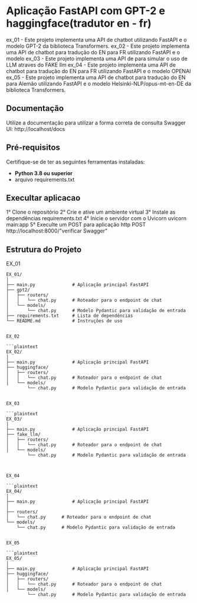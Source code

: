 # Aplicação FastAPI com GPT-2 e haggingface(tradutor en - fr)

ex_01 - Este projeto implementa uma API de chatbot utilizando FastAPI e o modelo GPT-2 da biblioteca Transformers.
ex_02 - Este projeto implementa uma API de chatbot para tradução do EN para FR utilizando FastAPI e o modelo 
ex_03 - Este projeto implementa uma API de para simular o uso de LLM atraves do FAKE llm
ex_04 - Este projeto implementa uma API de chatbot para tradução do EN para FR utilizando FastAPI e o modelo OPENAI
ex_05 - Este projeto implementa uma API de chatbot para tradução do EN para Alemão utilizando FastAPI e o modelo Helsinki-NLP/opus-mt-en-DE da biblioteca Transformers.

## Documentação
Utilize a documentação para utilizar a forma correta de consulta
Swagger UI: http://localhost/docs

## Pré-requisitos
Certifique-se de ter as seguintes ferramentas instaladas:

- **Python 3.8 ou superior**
- arquivo requirements.txt

## Execultar aplicacao
1° Clone o repositório
2° Crie e ative um ambiente virtual
3° Instale as dependências requirements.txt
4° Inicie o servidor com o Uvicorn
    uvicorn main:app
5° Execulte um POST para aplicação
    http POST http://localhost:8000/"verificar Swagger"


## Estrutura do Projeto 
EX_01

```plaintext
EX_01/
│
├── main.py              # Aplicação principal FastAPI
├── gpt2/
│   ├── routers/
│   │   └── chat.py      # Roteador para o endpoint de chat
│   └── models/
│       └── chat.py      # Modelo Pydantic para validação de entrada
├── requirements.txt     # Lista de dependências
└── README.md            # Instruções de uso


EX_02

```plaintext
EX_02/
│
├── main.py              # Aplicação principal FastAPI
├── huggingface/
│   ├── routers/
│   │   └── chat.py      # Roteador para o endpoint de chat
│   └── models/
        └── chat.py      # Modelo Pydantic para validação de entrada


EX_03

```plaintext
EX_03/
│
├── main.py              # Aplicação principal FastAPI
├── fake_llm/
│   ├── routers/
│   │   └── chat.py      # Roteador para o endpoint de chat
│   └── models/
        └── chat.py      # Modelo Pydantic para validação de entrada



EX_04

```plaintext
EX_04/
│
├── main.py              # Aplicação principal FastAPI
│
├── routers/
│   └── chat.py      # Roteador para o endpoint de chat
└── models/
    └── chat.py      # Modelo Pydantic para validação de entrada


EX_05

```plaintext
EX_05/
│
├── main.py              # Aplicação principal FastAPI
├── huggingface/
│   ├── routers/
│   │   └── chat.py      # Roteador para o endpoint de chat
│   └── models/
        └── chat.py      # Modelo Pydantic para validação de entrada
